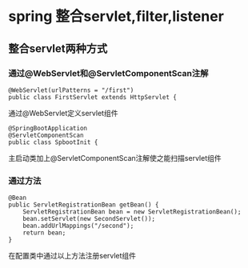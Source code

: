 # spring 整合servlet,filter,listener
## 整合servlet两种方式
### 通过@WebServlet和@ServletComponentScan注解
```
@WebServlet(urlPatterns = "/first")
public class FirstServlet extends HttpServlet {
```
通过@WebServlet定义servlet组件
```
@SpringBootApplication
@ServletComponentScan
public class SpbootInit {
```
主启动类加上@ServletComponentScan注解使之能扫描servlet组件
### 通过方法
```
@Bean
public ServletRegistrationBean getBean() {
    ServletRegistrationBean bean = new ServletRegistrationBean();
    bean.setServlet(new SecondServlet());
    bean.addUrlMappings("/second");
    return bean;
}
```
在配置类中通过以上方法注册servlet组件
##
